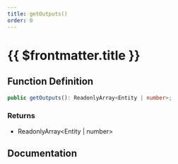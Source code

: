 ```yaml
---
title: getOutputs()
order: 0
---
```


# {{ $frontmatter.title }}

## Function Definition

```ts
public getOutputs(): ReadonlyArray<Entity | number>;
```

### Returns

* ReadonlyArray\<Entity | number\>

## Documentation

<!--@include: ./parts/getOutputs.md-->
